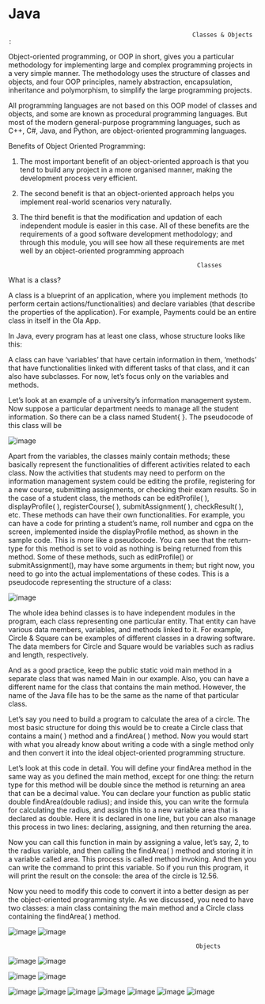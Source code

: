 # Java
                                                        Classes & Objects :

Object-oriented programming, or OOP in short, gives you a particular methodology for implementing large and 
complex programming projects in a very simple manner. The methodology uses the structure of classes and objects, 
and four OOP principles, namely abstraction, encapsulation, inheritance and polymorphism, to simplify the large 
programming projects.

All programming languages are not based on this OOP model of classes and objects, and some are known 
as procedural programming languages. But most of the modern general-purpose programming languages, 
such as C++, C#, Java, and Python, are object-oriented programming languages. 

Benefits of Object Oriented Programming:
1. The most important benefit of an object-oriented approach is that you tend to build any project in a more 
organised manner, making the development process very efficient.
2. The second benefit is that an object-oriented approach helps you implement real-world scenarios very 
naturally.
3. The third benefit is that the modification and updation of each independent module is easier in this case.
All of these benefits are the requirements of a good software development methodology; and through this module, 
you will see how all these requirements are met well by an object-oriented programming approach

                                                         Classes

What is a class?

A class is a blueprint of an application, where you implement methods (to perform certain actions/functionalities) 
and declare variables (that describe the properties of the application). For example, Payments could be an entire 
class in itself in the Ola App.

In Java, every program has at least one class, whose structure looks like this:

A class can have ‘variables’ that have certain information in them, ‘methods’ that have functionalities 
linked with different tasks of that class, and it can also have subclasses. For now, let’s focus only on the 
variables and methods. 

Let’s look at an example of a university’s information management system. Now suppose a particular 
department needs to manage all the student information. So there can be a class named Student{ }. The 
pseudocode of this class will be

![image](https://user-images.githubusercontent.com/99068989/160252323-a95325fe-064f-40c9-95f5-4d06b7b638e1.png)




Apart from the variables, the classes mainly contain methods; these basically represent the functionalities 
of different activities related to each class. Now the activities that students may need to perform on the information management system could be editing the profile, registering for a new course, submitting 
assignments, or checking their exam results. So in the case of a student class, the methods can be 
editProfile( ), displayProfile( ), registerCourse( ), submitAssignment( ), checkResult( ), etc. These methods 
can have their own functionalities. For example, you can have a code for printing a student’s name, roll 
number and cgpa on the screen, implemented inside the displayProfile method, as shown in the sample 
code. This is more like a pseudocode. You can see that the return-type for this method is set to void as 
nothing is being returned from this method. Some of these methods, such as editProfile() or 
submitAssignment(), may have some arguments in them; but right now, you need to go into the actual 
implementations of these codes. This is a pseudocode representing the structure of a class:  

![image](https://user-images.githubusercontent.com/99068989/160252306-4db56207-858d-4526-b2c1-315458c796b5.png)

The whole idea behind classes is to have independent modules in the program, each class representing 
one particular entity. That entity can have various data members, variables, and methods linked to it. For 
example, Circle & Square can be examples of different classes in a drawing software. The data members for 
Circle and Square would be variables such as radius and length, respectively.

And as a good practice, keep the public static void main method in a separate class that was named Main
in our example. Also, you can have a different name for the class that contains the main method. However, 
the name of the Java file has to be the same as the name of that particular class.

Let’s say you need to build a program to calculate the area of a circle. The most basic structure for doing this would 
be to create a Circle class that contains a main( ) method and a findArea( ) method. Now you would start with what 
you already know about writing a code with a single method only and then convert it into the ideal object-oriented 
programming structure.

Let’s look at this code in detail. You will define your findArea method in the same way as you defined the 
main method, except for one thing: the return type for this method will be double since the method is 
returning an area that can be a decimal value. You can declare your function as public static double 
findArea(double radius); and inside this, you can write the formula for calculating the radius, and assign 
this to a new variable area that is declared as double. Here it is declared in one line, but you can also 
manage this process in two lines: declaring, assigning, and then returning the area. 

Now you can call this function in main by assigning a value, let’s say, 2, to the radius variable, and then 
calling the findArea( ) method and storing it in a variable called area. This process is called method 
invoking. And then you can write the command to print this variable. So if you run this program, it will print 
the result on the console: the area of the circle is 12.56.

Now you need to modify this code to convert it into a better design as per the object-oriented 
programming style. As we discussed, you need to have two classes: a main class containing the main 
method and a Circle class containing the findArea( ) method.

![image](https://user-images.githubusercontent.com/99068989/160252382-00d91513-b14f-45c6-aa55-5b237eaf0d42.png)
![image](https://user-images.githubusercontent.com/99068989/160252398-7d9bc43c-1fc3-4296-979a-d94a67f559d9.png)

                                                         Objects
                                                         
![image](https://user-images.githubusercontent.com/99068989/160252483-01087078-f8a1-4dcb-ae9b-4ab0ea059c5c.png)
![image](https://user-images.githubusercontent.com/99068989/160252496-c51c8f2a-a7d0-4d91-a981-b1ddcdffe1de.png)

![image](https://user-images.githubusercontent.com/99068989/160252534-6256e7b6-5639-4ffd-bdc4-d8a195a626e8.png)
![image](https://user-images.githubusercontent.com/99068989/160252542-708f8db8-02ca-4b67-8804-1a899b2ca1d6.png)

![image](https://user-images.githubusercontent.com/99068989/160252548-88e6d50a-c772-45fc-821e-f9eb64b4a5a7.png)
![image](https://user-images.githubusercontent.com/99068989/160252554-69151164-6609-4b45-acfd-d6918afb9f24.png)
![image](https://user-images.githubusercontent.com/99068989/160252606-b5de670d-c17a-4453-b76c-49be9bd0fb4a.png)
![image](https://user-images.githubusercontent.com/99068989/160252614-2050cc41-270f-486c-a26b-e74ab031a6ce.png)
![image](https://user-images.githubusercontent.com/99068989/160252628-42594fc3-f303-441e-9c4c-59216935d64d.png)
![image](https://user-images.githubusercontent.com/99068989/160252646-2bfbbcbc-e264-40ee-9103-389816d54590.png)
![image](https://user-images.githubusercontent.com/99068989/160252655-c8d7b6d0-24d7-4db9-a802-c572e81904ee.png)









                                                         


